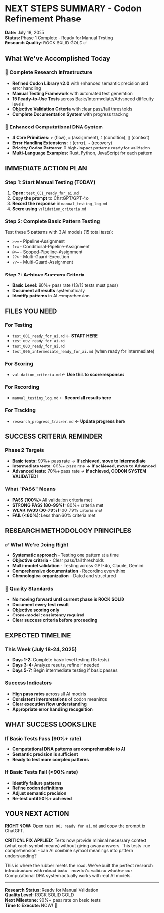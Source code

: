 # NEXT STEPS SUMMARY - Codon Refinement Phase

**Date:** July 18, 2025  
**Status:** Phase 1 Complete - Ready for Manual Testing  
**Research Quality:** ROCK SOLID GOLD ✅

## What We've Accomplished Today

### 🎯 Complete Research Infrastructure
- **Refined Codon Library v2.0** with enhanced semantic precision and error handling
- **Manual Testing Framework** with automated test generation
- **15 Ready-to-Use Tests** across Basic/Intermediate/Advanced difficulty levels
- **Objective Validation Criteria** with clear pass/fail thresholds
- **Complete Documentation System** with progress tracking

### 🧬 Enhanced Computational DNA System
- **4 Core Primitives:** `>` (flow), `=` (assignment), `?` (condition), `@` (context)
- **Error Handling Extensions:** `!` (error), `~` (recovery)
- **Priority Codon Patterns:** 9 high-impact patterns ready for validation
- **Multi-Language Examples:** Rust, Python, JavaScript for each pattern

## IMMEDIATE ACTION PLAN

### Step 1: Start Manual Testing (TODAY)
1. **Open:** `test_001_ready_for_ai.md`
2. **Copy the prompt** to ChatGPT/GPT-4o
3. **Record the response** in `manual_testing_log.md`
4. **Score using** `validation_criteria.md`

### Step 2: Complete Basic Pattern Testing
Test these 5 patterns with 3 AI models (15 total tests):
- `>>=` - Pipeline-Assignment
- `?>=` - Conditional-Pipeline-Assignment  
- `@>=` - Scoped-Pipeline-Assignment
- `??>` - Multi-Guard-Execution
- `??=` - Multi-Guard-Assignment

### Step 3: Achieve Success Criteria
- **Basic Level:** 90%+ pass rate (13/15 tests must pass)
- **Document all results** systematically
- **Identify patterns** in AI comprehension

## FILES YOU NEED

### For Testing
- `test_001_ready_for_ai.md` ← **START HERE**
- `test_002_ready_for_ai.md`
- `test_003_ready_for_ai.md`
- `test_006_intermediate_ready_for_ai.md` (when ready for intermediate)

### For Scoring
- `validation_criteria.md` ← **Use this to score responses**

### For Recording
- `manual_testing_log.md` ← **Record all results here**

### For Tracking
- `research_progress_tracker.md` ← **Update progress here**

## SUCCESS CRITERIA REMINDER

### Phase 2 Targets
- **Basic tests:** 90%+ pass rate → **If achieved, move to Intermediate**
- **Intermediate tests:** 80%+ pass rate → **If achieved, move to Advanced**  
- **Advanced tests:** 70%+ pass rate → **If achieved, CODON SYSTEM VALIDATED!**

### What "PASS" Means
- **PASS (100%):** All validation criteria met
- **STRONG PASS (80-99%):** 80%+ criteria met
- **WEAK PASS (60-79%):** 60-79% criteria met
- **FAIL (<60%):** Less than 60% criteria met

## RESEARCH METHODOLOGY PRINCIPLES

### ✅ What We're Doing Right
- **Systematic approach** - Testing one pattern at a time
- **Objective criteria** - Clear pass/fail thresholds
- **Multi-model validation** - Testing across GPT-4o, Claude, Gemini
- **Comprehensive documentation** - Recording everything
- **Chronological organization** - Dated and structured

### 🎯 Quality Standards
- **No moving forward until current phase is ROCK SOLID**
- **Document every test result**
- **Objective scoring only**
- **Cross-model consistency required**
- **Clear success criteria before proceeding**

## EXPECTED TIMELINE

### This Week (July 18-24, 2025)
- **Days 1-2:** Complete basic level testing (15 tests)
- **Days 3-4:** Analyze results, refine if needed
- **Days 5-7:** Begin intermediate testing if basic passes

### Success Indicators
- **High pass rates** across all AI models
- **Consistent interpretations** of codon meanings
- **Clear execution flow understanding**
- **Appropriate error handling recognition**

## WHAT SUCCESS LOOKS LIKE

### If Basic Tests Pass (90%+ rate)
- **Computational DNA patterns are comprehensible to AI**
- **Semantic precision is sufficient**
- **Ready to test more complex patterns**

### If Basic Tests Fail (<90% rate)
- **Identify failure patterns**
- **Refine codon definitions**
- **Adjust semantic precision**
- **Re-test until 90%+ achieved**

## YOUR NEXT ACTION

**RIGHT NOW:** Open `test_001_ready_for_ai.md` and copy the prompt to ChatGPT.

**CRITICAL FIX APPLIED:** Tests now provide minimal necessary context (what each symbol means) without giving away answers. This tests true comprehension - can AI combine symbol meanings into pattern understanding?

This is where the rubber meets the road. We've built the perfect research infrastructure with robust tests - now let's validate whether our Computational DNA system actually works with real AI models.

---

**Research Status:** Ready for Manual Validation  
**Quality Level:** ROCK SOLID GOLD  
**Next Milestone:** 90%+ pass rate on basic tests  
**Time to Execute:** NOW! 🚀